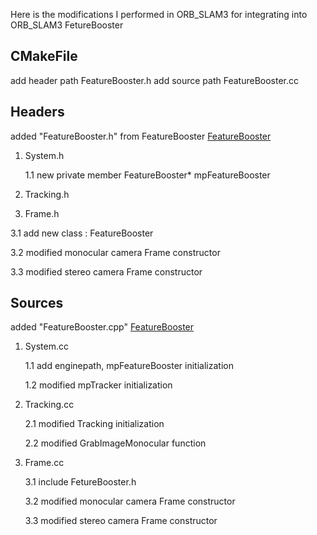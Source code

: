 Here is the modifications I performed in ORB_SLAM3 for integrating into ORB_SLAM3 FetureBooster

## CMakeFile
add header path FeatureBooster.h
add source path FeatureBooster.cc

## Headers
added "FeatureBooster.h" from FeatureBooster [FeatureBooster](https://github.com/SJTU-ViSYS/FeatureBooster)

1. System.h
   
   1.1 new private member FeatureBooster* mpFeatureBooster

2. Tracking.h

3.  Frame.h
   
   3.1 add new class : FeatureBooster

   3.2 modified monocular camera Frame constructor
   
   3.3 modified stereo camera Frame constructor

## Sources
added "FeatureBooster.cpp" [FeatureBooster](https://github.com/SJTU-ViSYS/FeatureBooster)

1. System.cc
   
   1.1 add enginepath, mpFeatureBooster initialization
   
   1.2 modified mpTracker initialization

2. Tracking.cc
   
   2.1 modified Tracking initialization
   
   2.2 modified GrabImageMonocular function

3. Frame.cc
 
   3.1 include FetureBooster.h
   
   3.2 modified monocular camera Frame constructor
   
   3.3 modified stereo camera Frame constructor
